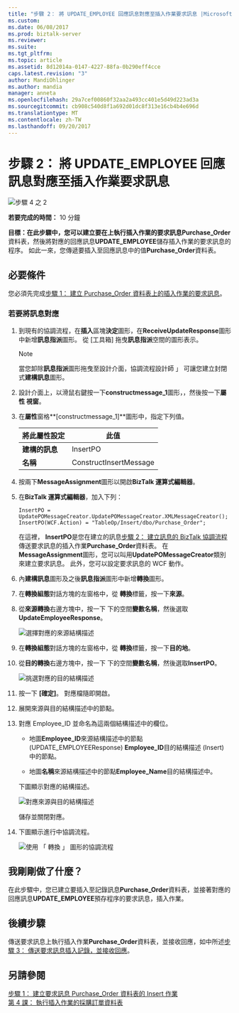 ```yaml
---
title: "步驟 2： 將 UPDATE_EMPLOYEE 回應訊息對應至插入作業要求訊息 |Microsoft 文件"
ms.custom: 
ms.date: 06/08/2017
ms.prod: biztalk-server
ms.reviewer: 
ms.suite: 
ms.tgt_pltfrm: 
ms.topic: article
ms.assetid: 8d12014a-0147-4227-88fa-0b290eff4cce
caps.latest.revision: "3"
author: MandiOhlinger
ms.author: mandia
manager: anneta
ms.openlocfilehash: 29a7cef00860f32aa2a493cc401e5d49d223ad3a
ms.sourcegitcommit: cb908c540d8f1a692d01dc8f313e16cb4b4e696d
ms.translationtype: MT
ms.contentlocale: zh-TW
ms.lasthandoff: 09/20/2017
---
```

# <a name="step-2-map-the-updateemployee-response-message-to-insert-operation-request-message"></a>步驟 2： 將 UPDATE_EMPLOYEE 回應訊息對應至插入作業要求訊息
![步驟 4 之 2](../../adapters-and-accelerators/adapter-oracle-ebs/media/step-2of4.gif "Step_2of4")  
  
 **若要完成的時間：** 10 分鐘  
  
 **目標：**在此步驟中，您可以建立要在上執行插入作業的要求訊息**Purchase_Order**資料表，然後將對應的回應訊息**UPDATE_EMPLOYEE**儲存插入作業的要求訊息的程序。 如此一來，您傳遞要插入至回應訊息中的值**Purchase_Order**資料表。  
  
## <a name="prerequisites"></a>必要條件  
 您必須先完成[步驟 1： 建立 Purchase_Order 資料表上的插入作業的要求訊息](../../adapters-and-accelerators/adapter-sql/step-1-create-the-request-message-for-insert-operation-on-purchase-order-table.md)。  
  
### <a name="to-map-the-messages"></a>若要將訊息對應  
  
1.  到現有的協調流程，在**插入**區塊**決定**圖形，在**ReceiveUpdateResponse**圖形中新增**訊息指派**圖形。 從 [工具箱] 拖曳**訊息指派**空間的圖形表示。  
  
    > [!NOTE]
    >  當您卸除**訊息指派**圖形拖曳至設計介面，協調流程設計師 」 可讓您建立封閉式**建構訊息**圖形。  
  
2.  設計介面上，以滑鼠右鍵按一下**constructmessage_1**圖形，，然後按一下**屬性 視窗**。  
  
3.  在**屬性**窗格**[constructmessage_1]**圖形中，指定下列值。  
  
    |將此屬性設定|此值|  
    |-----------------------|-------------------|  
    |**建構的訊息**|InsertPO|  
    |**名稱**|ConstructInsertMessage|  
  
4.  按兩下**MessageAssignment**圖形以開啟**BizTalk 運算式編輯器**。  
  
5.  在**BizTalk 運算式編輯器**，加入下列：  
  
    ```  
    InsertPO = UpdatePOMessageCreator.UpdatePOMessageCreator.XMLMessageCreator();  
    InsertPO(WCF.Action) = "TableOp/Insert/dbo/Purchase_Order";  
    ```  
  
     在這裡， **InsertPO**是您在建立的訊息[步驟 2： 建立訊息的 BizTalk 協調流程](../../adapters-and-accelerators/adapter-sql/step-2-create-messages-for-biztalk-orchestrations.md)傳送要求訊息的插入作業**Purchase_Order**資料表。 在**MessageAssignment**圖形，您可以叫用**UpdatePOMessageCreator**類別來建立要求訊息。 此外，您可以設定要求訊息的 WCF 動作。  
  
6.  內**建構訊息**圖形及之後**訊息指派**圖形中新增**轉換**圖形。  
  
7.  在**轉換組態**對話方塊的左窗格中，從 **轉換**標籤，按一下**來源**。  
  
8.  從**來源轉換**右邊方塊中，按一下 下的空間**變數名稱**，然後選取**UpdateEmployeeResponse**。  
  
     ![選擇對應的來源結構描述](../../adapters-and-accelerators/adapter-sql/media/sql-adap-tut-05-source-map.gif "sql_adap_tut_05_source_map")  
  
9. 在**轉換組態**對話方塊的左窗格中，從 **轉換**標籤，按一下**目的地**。  
  
10. 從**目的轉換**右邊方塊中，按一下 下的空間**變數名稱**，然後選取**InsertPO**。  
  
     ![挑選對應的目的結構描述](../../adapters-and-accelerators/adapter-sql/media/sql-adap-tut-05-dest-map.gif "sql_adap_tut_05_dest_map")  
  
11. 按一下 **[確定]**。 對應檔隨即開啟。  
  
12. 展開來源與目的結構描述中的節點。  
  
13. 對應 Employee_ID 並命名為這兩個結構描述中的欄位。  
  
    -   地圖**Employee_ID**來源結構描述中的節點 (UPDATE_EMPLOYEEResponse) **Employee_ID**目的結構描述 (Insert) 中的節點。  
  
    -   地圖**名稱**來源結構描述中的節點**Employee_Name**目的結構描述中。  
  
     下圖顯示對應的結構描述。  
  
     ![對應來源與目的結構描述](../../adapters-and-accelerators/adapter-sql/media/sql-adap-tut-07-dest-map.gif "sql_adap_tut_07_dest_map")  
  
     儲存並關閉對應。  
  
14. 下圖顯示進行中協調流程。  
  
     ![使用 「 轉換 」 圖形的協調流程](../../adapters-and-accelerators/adapter-sql/media/sql-adap-tut-08-map-orch.gif "sql_adap_tut_08_map_orch")  
  
## <a name="what-did-i-just-do"></a>我剛剛做了什麼？  
 在此步驟中，您已建立要插入至記錄訊息**Purchase_Order**資料表，並接著對應的回應訊息**UPDATE_EMPLOYEE**預存程序的要求訊息，插入作業。  
  
## <a name="next-steps"></a>後續步驟  
 傳送要求訊息上執行插入作業**Purchase_Order**資料表，並接收回應，如中所述[步驟 3： 傳送要求訊息插入記錄，並接收回應](../../adapters-and-accelerators/adapter-sql/step-3-send-the-request-message-to-insert-records-and-receive-a-response.md)。  
  
## <a name="see-also"></a>另請參閱  
 [步驟 1： 建立要求訊息 Purchase_Order 資料表的 Insert 作業](../../adapters-and-accelerators/adapter-sql/step-1-create-the-request-message-for-insert-operation-on-purchase-order-table.md)   
 [第 4 課： 執行插入作業的採購訂單資料表](../../adapters-and-accelerators/adapter-sql/lesson-4-perform-an-insert-operation-on-the-purchase-order-table.md)